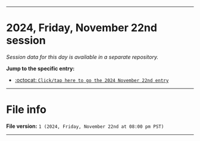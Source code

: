 
***

# 2024, Friday, November 22nd session

_Session data for this day is available in a separate repository._

**Jump to the specific entry:**

- [:octocat: `Click/tap here to go the 2024 November 22nd entry`](https://github.com/seanpm2001/SeansLifeArchive_Images_TinyTower_Y2024/tree/SeansLifeArchive_Images_TinyTower_Y2024_Main-dev/2024/11_November/22/)

***

# File info

**File version:** `1 (2024, Friday, November 22nd at 08:00 pm PST)`

***
